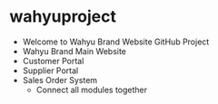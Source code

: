 # wahyuproject

- Welcome to Wahyu Brand Website GitHub Project
- Wahyu Brand Main Website
- Customer Portal
- Supplier Portal
- Sales Order System
    - Connect all modules together